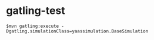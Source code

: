 gatling-test
=========================

    $mvn gatling:execute -Dgatling.simulationClass=yaassimulation.BaseSimulation
